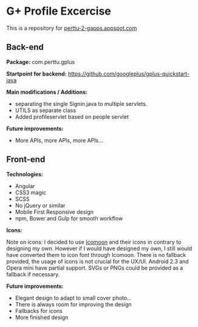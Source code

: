 # G+ Profile Excercise

This is a repository for [perttu-2-gapps.appspot.com](http://perttu-2-gapps.appspot.com)

## Back-end

**Package:** com.perttu.gplus

**Startpoint for backend:** https://github.com/googleplus/gplus-quickstart-java

**Main modifications / Additions:**
- separating the single Signin.java to multiple servlets.
- UTILS as separate class
- Added profileservlet based on people servlet

**Future improvements:**
- More APIs, more APIs, more APIs...

## Front-end

**Technologies:**
- Angular
- CSS3 magic
- SCSS
- No jQuery or similar
- Mobile First Responsive design
- npm, Bower and Gulp for smooth workflow

**Icons:**

Note on icons: I decided to use [Icomoon](https://icomoon.io/) and their icons in contrary to designing my own. However if I would have designed my own, I still would have converted them to icon font through Icomoon. There is no fallback provided, the usage of icons is not crucial for the UX/UI. Android 2.3 and Opera mini have partial support. SVGs or PNGs could be provided as a fallback if necessary.

**Future improvements:**
- Elegant design to adapt to small cover photo...
- There is always room for improving the design
- Fallbacks for icons
- More finished design
